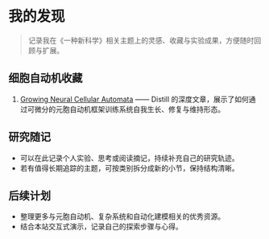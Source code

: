 # 我的发现

> 记录我在《一种新科学》相关主题上的灵感、收藏与实验成果，方便随时回顾与扩展。

## 细胞自动机收藏

1. [Growing Neural Cellular Automata](https://distill.pub/2020/growing-ca/) —— Distill 的深度文章，展示了如何通过可微分的元胞自动机框架训练系统自我生长、修复与维持形态。

## 研究随记

- 可以在此记录个人实验、思考或阅读摘记，持续补充自己的研究轨迹。
- 若有值得长期追踪的主题，可按类别拆分成新的小节，保持结构清晰。

## 后续计划

- 整理更多与元胞自动机、复杂系统和自动化建模相关的优秀资源。
- 结合本站交互式演示，记录自己的探索步骤与心得。
